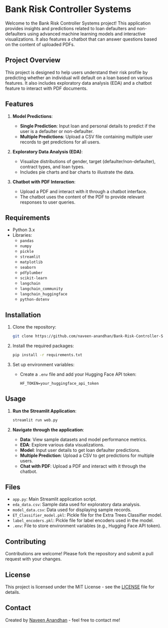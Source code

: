 # Bank Risk Controller Systems

Welcome to the Bank Risk Controller Systems project! This application provides insights and predictions related to loan defaulters and non-defaulters using advanced machine learning models and interactive visualizations. It also features a chatbot that can answer questions based on the content of uploaded PDFs.

## Project Overview

This project is designed to help users understand their risk profile by predicting whether an individual will default on a loan based on various features. It also includes exploratory data analysis (EDA) and a chatbot feature to interact with PDF documents.

## Features

1. **Model Predictions**:
   - **Single Prediction**: Input loan and personal details to predict if the user is a defaulter or non-defaulter.
   - **Multiple Predictions**: Upload a CSV file containing multiple user records to get predictions for all users.

2. **Exploratory Data Analysis (EDA)**:
   - Visualize distributions of gender, target (defaulter/non-defaulter), contract types, and loan types.
   - Includes pie charts and bar charts to illustrate the data.

3. **Chatbot with PDF Interaction**:
   - Upload a PDF and interact with it through a chatbot interface.
   - The chatbot uses the content of the PDF to provide relevant responses to user queries.

## Requirements

- Python 3.x
- Libraries:
  - `pandas`
  - `numpy`
  - `pickle`
  - `streamlit`
  - `matplotlib`
  - `seaborn`
  - `pdfplumber`
  - `scikit-learn`
  - `langchain`
  - `langchain_community`
  - `langchain_huggingface`
  - `python-dotenv`

## Installation

1. Clone the repository:
   ```bash
   git clone https://github.com/naveen-anandhan/Bank-Risk-Controller-Systems.git

   ```

2. Install the required packages:
   ```bash
   pip install -r requirements.txt
   ```

3. Set up environment variables:
   - Create a `.env` file and add your Hugging Face API token:
     ```env
     HF_TOKEN=your_huggingface_api_token
     ```

## Usage

1. **Run the Streamlit Application**:
   ```bash
   streamlit run web.py
   ```

2. **Navigate through the application**:
   - **Data**: View sample datasets and model performance metrics.
   - **EDA**: Explore various data visualizations.
   - **Model**: Input user details to get loan defaulter predictions.
   - **Multiple Prediction**: Upload a CSV to get predictions for multiple users.
   - **Chat with PDF**: Upload a PDF and interact with it through the chatbot.

## Files

- `app.py`: Main Streamlit application script.
- `eda_data.csv`: Sample data used for exploratory data analysis.
- `model_data.csv`: Data used for displaying sample records.
- `ET_Classifier_model.pkl`: Pickle file for the Extra Trees Classifier model.
- `label_encoders.pkl`: Pickle file for label encoders used in the model.
- `.env`: File to store environment variables (e.g., Hugging Face API token).

## Contributing

Contributions are welcome! Please fork the repository and submit a pull request with your changes.

## License

This project is licensed under the MIT License - see the [LICENSE](LICENSE) file for details.

## Contact

Created by [Naveen Anandhan](https://www.linkedin.com/in/naveen-anandhan-8b03b62a5/?trk=public-profile-join-page) - feel free to contact me!
